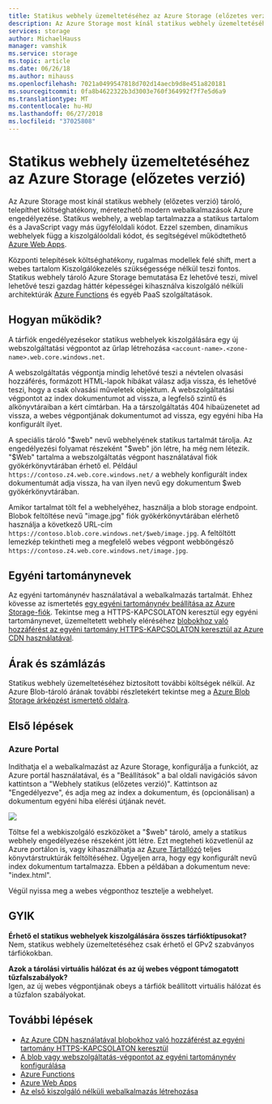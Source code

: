 ```yaml
---
title: Statikus webhely üzemeltetéséhez az Azure Storage (előzetes verzió) |} Microsoft Docs
description: Az Azure Storage most kínál statikus webhely üzemeltetéséhez (előzetes verzió), egy költséghatékony, méretezhető megoldást biztosít a modern webalkalmazások üzemeltetéséhez.
services: storage
author: MichaelHauss
manager: vamshik
ms.service: storage
ms.topic: article
ms.date: 06/26/18
ms.author: mihauss
ms.openlocfilehash: 7021a0499547818d702d14aecb9d8e451a820181
ms.sourcegitcommit: 0fa8b4622322b3d3003e760f364992f7f7e5d6a9
ms.translationtype: MT
ms.contentlocale: hu-HU
ms.lasthandoff: 06/27/2018
ms.locfileid: "37025808"
---
```

# <a name="static-website-hosting-in-azure-storage-preview"></a>Statikus webhely üzemeltetéséhez az Azure Storage (előzetes verzió)
Az Azure Storage most kínál statikus webhely (előzetes verzió) tároló, telepíthet költséghatékony, méretezhető modern webalkalmazások Azure engedélyezése. Statikus webhely, a weblap tartalmazza a statikus tartalom és a JavaScript vagy más ügyféloldali kódot. Ezzel szemben, dinamikus webhelyek függ a kiszolgálóoldali kódot, és segítségével működtethető [Azure Web Apps](/app-service/app-service-web-overview.md).

Központi telepítések költséghatékony, rugalmas modellek felé shift, mert a webes tartalom Kiszolgálókezelés szükségessége nélkül teszi fontos. Statikus webhely tároló Azure Storage bemutatása Ez lehetővé teszi, mivel lehetővé teszi gazdag háttér képességei kihasználva kiszolgáló nélküli architektúrák [Azure Functions](/azure-functions/functions-overview.md) és egyéb PaaS szolgáltatások.

## <a name="how-does-it-work"></a>Hogyan működik?
A tárfiók engedélyezésekor statikus webhelyek kiszolgálására egy új webszolgáltatási végpontot az űrlap létrehozása `<account-name>.<zone-name>.web.core.windows.net`.

A webszolgáltatás végpontja mindig lehetővé teszi a névtelen olvasási hozzáférés, formázott HTML-lapok hibákat válasz adja vissza, és lehetővé teszi, hogy a csak olvasási műveletek objektum. A webszolgáltatási végpontot az index dokumentumot ad vissza, a legfelső szintű és alkönyvtáraiban a kért címtárban. Ha a társzolgáltatás 404 hibaüzenetet ad vissza, a webes végpontjának dokumentumot ad vissza, egy egyéni hiba Ha konfigurált ilyet.

A speciális tároló "$web" nevű webhelyének statikus tartalmát tárolja. Az engedélyezési folyamat részeként "$web" jön létre, ha még nem létezik. "$Web" tartalma a webszolgáltatás végpont használatával fiók gyökérkönyvtárában érhető el. Például `https://contoso.z4.web.core.windows.net/` a webhely konfigurált index dokumentumát adja vissza, ha van ilyen nevű egy dokumentum $web gyökérkönyvtárában.

Amikor tartalmat tölt fel a webhelyéhez, használja a blob storage endpoint. Blobok feltöltése nevű "image.jpg" fiók gyökérkönyvtárában elérhető használja a következő URL-cím `https://contoso.blob.core.windows.net/$web/image.jpg`. A feltöltött lemezkép tekintheti meg a megfelelő webes végpont webböngésző `https://contoso.z4.web.core.windows.net/image.jpg`.


## <a name="custom-domain-names"></a>Egyéni tartománynevek
Az egyéni tartománynév használatával a webalkalmazás tartalmát. Ehhez kövesse az ismertetés [egy egyéni tartománynév beállítása az Azure Storage-fiók](storage-custom-domain-name.md). Tekintse meg a HTTPS-KAPCSOLATON keresztül egy egyéni tartománynevet, üzemeltetett webhely eléréséhez [blobokhoz való hozzáférést az egyéni tartomány HTTPS-KAPCSOLATON keresztül az Azure CDN használatával](storage-https-custom-domain-cdn.md).

## <a name="pricing-and-billing"></a>Árak és számlázás
Statikus webhely üzemeltetéséhez biztosított további költségek nélkül. Az Azure Blob-tároló árának további részletekért tekintse meg a [Azure Blob Storage árképzést ismertető oldalra](https://azure.microsoft.com/pricing/details/storage/blobs/).

## <a name="quickstart"></a>Első lépések
### <a name="azure-portal"></a>Azure Portal
Indíthatja el a webalkalmazást az Azure Storage, konfigurálja a funkciót, az Azure portál használatával, és a "Beállítások" a bal oldali navigációs sávon kattintson a "Webhely statikus (előzetes verzió)". Kattintson az "Engedélyezve", és adja meg az index a dokumentum, és (opcionálisan) a dokumentum egyéni hiba elérési útjának nevét.

![](media/storage-blob-static-website/storage-blob-static-website-portal-config.PNG)

Töltse fel a webkiszolgáló eszközöket a "$web" tároló, amely a statikus webhely engedélyezése részeként jött létre. Ezt megteheti közvetlenül az Azure portálon is, vagy kihasználhatja az [Azure Tártallózó](https://azure.microsoft.com/features/storage-explorer/) teljes könyvtárstruktúrák feltöltéséhez. Ügyeljen arra, hogy egy konfigurált nevű index dokumentum tartalmazza. Ebben a példában a dokumentum neve: "index.html".

Végül nyissa meg a webes végponthoz tesztelje a webhelyet.

## <a name="faq"></a>GYIK
**Érhető el statikus webhelyek kiszolgálására összes tárfióktípusokat?**  
Nem, statikus webhely üzemeltetéséhez csak érhető el GPv2 szabványos tárfiókokban.

**Azok a tárolási virtuális hálózat és az új webes végpont támogatott tűzfalszabályok?**  
Igen, az új webes végpontjának obeys a tárfiók beállított virtuális hálózat és a tűzfalon szabályokat.

## <a name="next-steps"></a>További lépések
* [Az Azure CDN használatával blobokhoz való hozzáférést az egyéni tartomány HTTPS-KAPCSOLATON keresztül](storage-https-custom-domain-cdn.md)
* [A blob vagy webszolgáltatás-végpontot az egyéni tartománynév konfigurálása](storage-custom-domain-name.md)
* [Azure Functions](/azure-functions/functions-overview.md)
* [Azure Web Apps](/app-service/app-service-web-overview.md)
* [Az első kiszolgáló nélküli webalkalmazás létrehozása](https://aka.ms/static-serverless-webapp)
